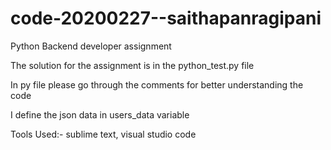 # code-20200227--saithapanragipani

Python Backend developer assignment 

The solution for the assignment is in the python_test.py file

In py file please go through the comments for better understanding the code 

I define the json data in users_data variable 

Tools Used:- sublime text, visual studio code

